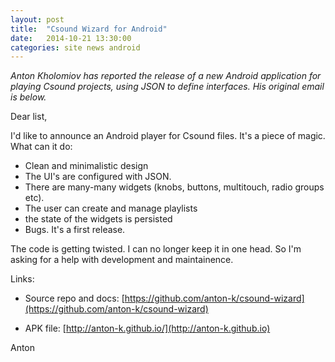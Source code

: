 ```yaml
---
layout: post
title:  "Csound Wizard for Android"
date:   2014-10-21 13:30:00
categories: site news android 
---
```


*Anton Kholomiov has reported the release of a new Android application for playing Csound projects, using JSON to define interfaces.  His original email is below.*

Dear list,

I'd like to announce an Android player for Csound files. It's a piece
of magic. What can it do:

* Clean and minimalistic design
* The UI's are configured with JSON. 
* There are many-many widgets (knobs, buttons, multitouch, radio groups etc).
* The user can create and manage playlists
* the state of the widgets is persisted
* Bugs. It's a first release.

The code is getting twisted. I can no longer keep it in one head. 
So I'm asking for a help with development and maintainence.

Links: 

* Source repo and docs: [https://github.com/anton-k/csound-wizard](https://github.com/anton-k/csound-wizard)

* APK file: [http://anton-k.github.io/](http://anton-k.github.io)


Anton
